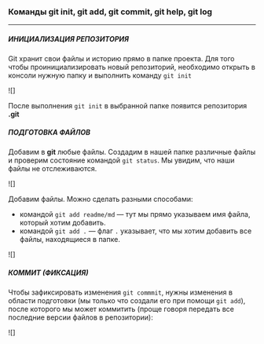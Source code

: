 ### Команды git init, git add, git commit, git help, git log 

----

##### ИНИЦИАЛИЗАЦИЯ РЕПОЗИТОРИЯ

Git хранит свои файлы и историю прямо в папке проекта.
Для того чтобы проинициализировать новый репозиторий, необходимо открыть в консоли нужную папку и выполнить команду `git init`

![]

После выполнения `git init` в выбранной папке появится репозитория **.git**

##### ПОДГОТОВКА ФАЙЛОВ

Добавим в **git** любые файлы. Создадим в нашей папке различные файлы и проверим состояние командой `git status`. Мы увидим, что наши файлы не отслеживаются.

![]

Добавим файлы. Можно сделать разными способами:
 * командой `git add readme/md` — тут мы прямо указываем имя файла, который хотим добавить. 
 * командой `git add .` — флаг `.` указывает, что мы хотим добавить все файлы, находящиеся в папке.

 ![]

##### КОММИТ (ФИКСАЦИЯ)
Чтобы зафиксировать изменения `git commmit`, нужны изменения в области подготовки (мы только что создали его при помощи `git add`), после которого мы может коммитить (проще говоря передать все последние версии файлов в репозитории):


![]
